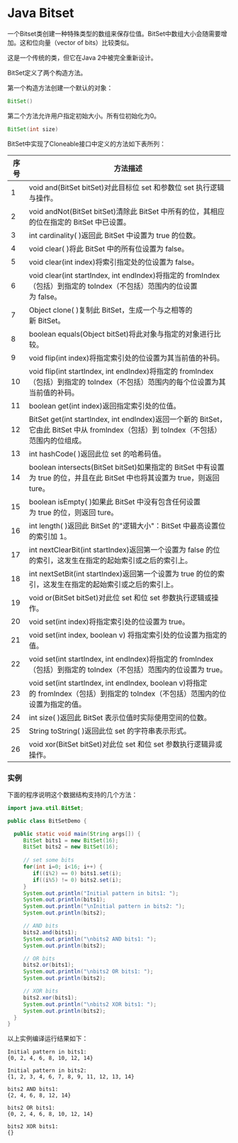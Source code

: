 # Java Bitset

一个Bitset类创建一种特殊类型的数组来保存位值。BitSet中数组大小会随需要增加。这和位向量（vector of bits）比较类似。

这是一个传统的类，但它在Java 2中被完全重新设计。

BitSet定义了两个构造方法。

第一个构造方法创建一个默认的对象：

```java
BitSet()
```

第二个方法允许用户指定初始大小。所有位初始化为0。

```java
BitSet(int size)
```

BitSet中实现了Cloneable接口中定义的方法如下表所列：

| 序号   | 方法描述                                     |
| ---- | ---------------------------------------- |
| 1    | void and(BitSet bitSet)对此目标位 set 和参数位 set 执行逻辑与操作。 |
| 2    | void andNot(BitSet bitSet)清除此 BitSet 中所有的位，其相应的位在指定的 BitSet 中已设置。 |
| 3    | int cardinality( )返回此 BitSet 中设置为 true 的位数。 |
| 4    | void clear( )将此 BitSet 中的所有位设置为 false。   |
| 5    | void clear(int index)将索引指定处的位设置为 false。  |
| 6    | void clear(int startIndex, int endIndex)将指定的 fromIndex（包括）到指定的 toIndex（不包括）范围内的位设置为 false。 |
| 7    | Object clone( )复制此 BitSet，生成一个与之相等的新 BitSet。 |
| 8    | boolean equals(Object bitSet)将此对象与指定的对象进行比较。 |
| 9    | void flip(int index)将指定索引处的位设置为其当前值的补码。  |
| 10   | void flip(int startIndex, int endIndex)将指定的 fromIndex（包括）到指定的 toIndex（不包括）范围内的每个位设置为其当前值的补码。 |
| 11   | boolean get(int index)返回指定索引处的位值。        |
| 12   | BitSet get(int startIndex, int endIndex)返回一个新的 BitSet，它由此 BitSet 中从 fromIndex（包括）到 toIndex（不包括）范围内的位组成。 |
| 13   | int hashCode( )返回此位 set 的哈希码值。           |
| 14   | boolean intersects(BitSet bitSet)如果指定的 BitSet 中有设置为 true 的位，并且在此 BitSet 中也将其设置为 true，则返回 ture。 |
| 15   | boolean isEmpty( )如果此 BitSet 中没有包含任何设置为 true 的位，则返回 ture。 |
| 16   | int length( )返回此 BitSet 的"逻辑大小"：BitSet 中最高设置位的索引加 1。 |
| 17   | int nextClearBit(int startIndex)返回第一个设置为 false 的位的索引，这发生在指定的起始索引或之后的索引上。 |
| 18   | int nextSetBit(int startIndex)返回第一个设置为 true 的位的索引，这发生在指定的起始索引或之后的索引上。 |
| 19   | void or(BitSet bitSet)对此位 set 和位 set 参数执行逻辑或操作。 |
| 20   | void set(int index)将指定索引处的位设置为 true。     |
| 21   | void set(int index, boolean v) 将指定索引处的位设置为指定的值。 |
| 22   | void set(int startIndex, int endIndex)将指定的 fromIndex（包括）到指定的 toIndex（不包括）范围内的位设置为 true。 |
| 23   | void set(int startIndex, int endIndex, boolean v)将指定的 fromIndex（包括）到指定的 toIndex（不包括）范围内的位设置为指定的值。 |
| 24   | int size( )返回此 BitSet 表示位值时实际使用空间的位数。    |
| 25   | String toString( )返回此位 set 的字符串表示形式。     |
| 26   | void xor(BitSet bitSet)对此位 set 和位 set 参数执行逻辑异或操作。 |

### 实例

下面的程序说明这个数据结构支持的几个方法：

```java
import java.util.BitSet;

public class BitSetDemo {

  public static void main(String args[]) {
     BitSet bits1 = new BitSet(16);
     BitSet bits2 = new BitSet(16);
      
     // set some bits
     for(int i=0; i<16; i++) {
        if((i%2) == 0) bits1.set(i);
        if((i%5) != 0) bits2.set(i);
     }
     System.out.println("Initial pattern in bits1: ");
     System.out.println(bits1);
     System.out.println("\nInitial pattern in bits2: ");
     System.out.println(bits2);

     // AND bits
     bits2.and(bits1);
     System.out.println("\nbits2 AND bits1: ");
     System.out.println(bits2);

     // OR bits
     bits2.or(bits1);
     System.out.println("\nbits2 OR bits1: ");
     System.out.println(bits2);

     // XOR bits
     bits2.xor(bits1);
     System.out.println("\nbits2 XOR bits1: ");
     System.out.println(bits2);
  }
}
```

以上实例编译运行结果如下：

```
Initial pattern in bits1:
{0, 2, 4, 6, 8, 10, 12, 14}

Initial pattern in bits2:
{1, 2, 3, 4, 6, 7, 8, 9, 11, 12, 13, 14}

bits2 AND bits1:
{2, 4, 6, 8, 12, 14}

bits2 OR bits1:
{0, 2, 4, 6, 8, 10, 12, 14}

bits2 XOR bits1:
{}
```